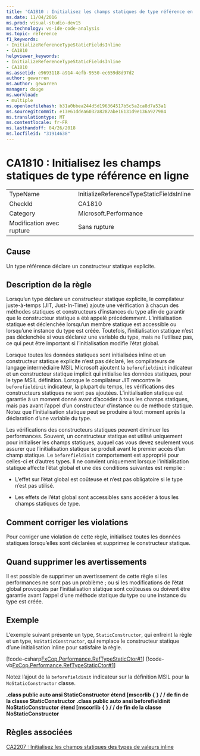 ```yaml
---
title: 'CA1810 : Initialisez les champs statiques de type référence en ligne'
ms.date: 11/04/2016
ms.prod: visual-studio-dev15
ms.technology: vs-ide-code-analysis
ms.topic: reference
f1_keywords:
- InitializeReferenceTypeStaticFieldsInline
- CA1810
helpviewer_keywords:
- InitializeReferenceTypeStaticFieldsInline
- CA1810
ms.assetid: e9693118-a914-4efb-9550-ec659d8d97d2
author: gewarren
ms.author: gewarren
manager: douge
ms.workload:
- multiple
ms.openlocfilehash: b31a0bbea244d5d196364517b5c5a2ca8d7a53a1
ms.sourcegitcommit: e13e61ddea6032a8282abe16131d9e136a927984
ms.translationtype: MT
ms.contentlocale: fr-FR
ms.lasthandoff: 04/26/2018
ms.locfileid: "31914638"
---
```

# <a name="ca1810-initialize-reference-type-static-fields-inline"></a>CA1810 : Initialisez les champs statiques de type référence en ligne
|||
|-|-|
|TypeName|InitializeReferenceTypeStaticFieldsInline|
|CheckId|CA1810|
|Category|Microsoft.Performance|
|Modification avec rupture|Sans rupture|

## <a name="cause"></a>Cause
 Un type référence déclare un constructeur statique explicite.

## <a name="rule-description"></a>Description de la règle
 Lorsqu’un type déclare un constructeur statique explicite, le compilateur juste-à-temps (JIT, Just-In-Time) ajoute une vérification à chacun des méthodes statiques et constructeurs d’instances du type afin de garantir que le constructeur statique a été appelé précédemment. L’initialisation statique est déclenchée lorsqu’un membre statique est accessible ou lorsqu’une instance du type est créée. Toutefois, l’initialisation statique n’est pas déclenchée si vous déclarez une variable du type, mais ne l’utilisez pas, ce qui peut être important si l’initialisation modifie l’état global.

 Lorsque toutes les données statiques sont initialisées inline et un constructeur statique explicite n’est pas déclaré, les compilateurs de langage intermédiaire MSIL Microsoft ajoutent la `beforefieldinit` indicateur et un constructeur statique implicit qui initialise les données statiques, pour le type MSIL définition. Lorsque le compilateur JIT rencontre le `beforefieldinit` indicateur, la plupart du temps, les vérifications des constructeurs statiques ne sont pas ajoutées. L’initialisation statique est garantie à un moment donné avant d’accéder à tous les champs statiques, mais pas avant l’appel d’un constructeur d’instance ou de méthode statique. Notez que l’initialisation statique peut se produire à tout moment après la déclaration d’une variable du type.

 Les vérifications des constructeurs statiques peuvent diminuer les performances. Souvent, un constructeur statique est utilisé uniquement pour initialiser les champs statiques, auquel cas vous devez seulement vous assurer que l’initialisation statique se produit avant le premier accès d’un champ statique. Le `beforefieldinit` comportement est approprié pour celles-ci et d’autres types. Il ne convient uniquement lorsque l’initialisation statique affecte l’état global et une des conditions suivantes est remplie :

-   L’effet sur l’état global est coûteuse et n’est pas obligatoire si le type n’est pas utilisé.

-   Les effets de l’état global sont accessibles sans accéder à tous les champs statiques de type.

## <a name="how-to-fix-violations"></a>Comment corriger les violations
 Pour corriger une violation de cette règle, initialisez toutes les données statiques lorsqu’elles sont déclarées et supprimez le constructeur statique.

## <a name="when-to-suppress-warnings"></a>Quand supprimer les avertissements
 Il est possible de supprimer un avertissement de cette règle si les performances ne sont pas un problème ; ou si les modifications de l’état global provoqués par l’initialisation statique sont coûteuses ou doivent être garantie avant l’appel d’une méthode statique du type ou une instance du type est créée.

## <a name="example"></a>Exemple
 L’exemple suivant présente un type, `StaticConstructor`, qui enfreint la règle et un type, `NoStaticConstructor`, qui remplace le constructeur statique d’une initialisation inline pour satisfaire la règle.

 [!code-csharp[FxCop.Performance.RefTypeStaticCtor#1](../code-quality/codesnippet/CSharp/ca1810-initialize-reference-type-static-fields-inline_1.cs)]
 [!code-vb[FxCop.Performance.RefTypeStaticCtor#1](../code-quality/codesnippet/VisualBasic/ca1810-initialize-reference-type-static-fields-inline_1.vb)]

 Notez l’ajout de la `beforefieldinit` indicateur sur la définition MSIL pour la `NoStaticConstructor` classe.

 **.class public auto ansi StaticConstructor** **étend [mscorlib**
 **{**
 **} / / de fin de la classe StaticConstructor** 
 **.class public auto ansi beforefieldinit NoStaticConstructor** **étend [mscorlib**
 **{** 
 **} / / de fin de la classe NoStaticConstructor**
## <a name="related-rules"></a>Règles associées
 [CA2207 : Initialisez les champs statiques des types de valeurs inline](../code-quality/ca2207-initialize-value-type-static-fields-inline.md)